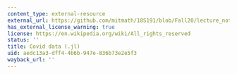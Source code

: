 ```yaml
---
content_type: external-resource
external_url: https://github.com/mitmath/18S191/blob/Fall20/lecture_notebooks/week4/02-covid_data.jl
has_external_license_warning: true
license: https://en.wikipedia.org/wiki/All_rights_reserved
status: ''
title: Covid data (.jl)
uid: aedc13a3-dff4-4b6b-947e-836b73e2e5f3
wayback_url: ''
---
```


